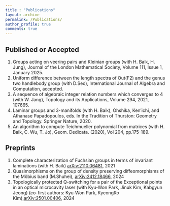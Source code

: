 ```yaml
---
title : "Publications"
layout: archive
permalink: /Publications/
author_profile: true
comments: true
---
```


## Published or Accepted

1. Groups acting on veering pairs and Kleinian groups (with H. Baik, H. Jung), Journal of the London Mathematical Society, Volume 111, Issue 1, January 2025.
1. Uniform difference between the length spectra of Out(F2) and the genus two handlebody group  (with D.Seo), International Journal of Algebra and Computation, accepted.
1. A sequence of algebraic integer relation numbers which converges to 4 (with W. Jang), Topology and its Applications, Volume 294, 2021, 107665.
1. Laminar groups and 3-manifolds (with H. Baik), Ohshika, Ken’ichi, and Athanase Papadopoulos, eds. In the Tradition of Thurston: Geometry and Topology. Springer Nature, 2020.
1. An algorithm to compute Teichmueller polynomial from matrices (with H. Baik, C. Wu, T. Jo), Geom. Dedicata. (2020), Vol 204, pp.175-189.

## Preprints

1. Complete characterization of Fuchsian groups in terms of invariant laminations (with H. Baik) [arXiv:2110.06481](https://arxiv.org/abs/2110.06481), 2021 
1. Quasimorphisms on the group of density preserving diffeomorphisms of the Möbius band (M.Shuhei), [arXiv:2412.18466](https://arxiv.org/abs/2412.18466), 2024
1. Topologically protected Q-switching for a pair of the Exceptional points in an optical microcavity laser (with Kyu-Won Park, Jinuk Kim, Kabgyun Jeong) (co-first authors: Kyu-Won Park, KyeongRo Kim),[arXiv:2501.00406](https://arxiv.org/abs/2501.00406), 2024
